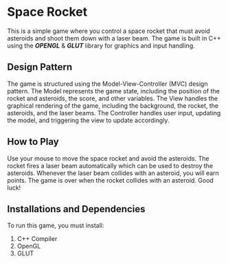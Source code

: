 # Space Rocket
This is a simple game where you control a space rocket that must avoid asteroids and shoot them down with a laser beam. 
The game is built in C++ using the ***OPENGL*** & ***GLUT*** library for graphics and input handling.

## Design Pattern

The game is structured using the Model-View-Controller (MVC) design pattern. The Model represents the game state, including the position of the rocket and asteroids, the score, and other variables. The View handles the graphical rendering of the game, including the background, the rocket, the asteroids, and the laser beams. The Controller handles user input, updating the model, and triggering the view to update accordingly.

## How to Play

Use your mouse to move the space rocket and avoid the asteroids. The rocket fires a laser beam automatically which can be used to destroy the asteroids. Whenever the laser beam collides with an asteroid, you will earn points. The game is over when the rocket collides with an asteroid. Good luck!

## Installations and Dependencies

To run this game, you must install:
  1. C++ Compiler
  2. OpenGL
  3. GLUT 
